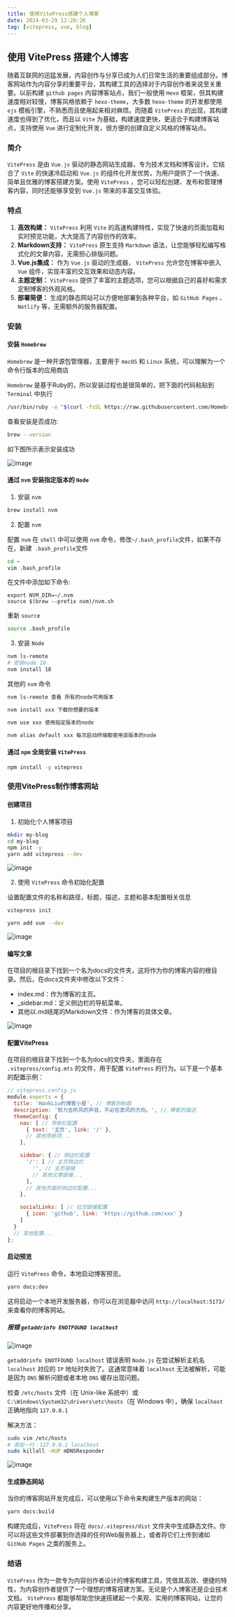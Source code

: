 ```yaml
---
title: 使用VitePress搭建个人博客
date: 2024-03-29 12:20:26
tag: [vitepress, vue, blog]
---
```


## 使用 VitePress 搭建个人博客

随着互联网的迅猛发展，内容创作与分享已成为人们日常生活的重要组成部分。博客网站作为内容分享的重要平台，其构建工具的选择对于内容创作者来说至关重要。以前构建 `github pages` 内容博客站点，我们一般使用 `Hexo` 框架，但其构建速度相对较慢，博客风格依赖于 `hexo-theme`，大多数 `hexo-theme` 的开发都使用 `ejs` 模板引擎，不熟悉而且使用起来相对麻烦。而随着 `VitePress` 的出现，其构建速度也得到了优化，而且以 `Vite` 为基础，构建速度更快，更适合于构建博客站点，支持使用 `Vue` 进行定制化开发，很方便的创建自定义风格的博客站点。

### 简介

`VitePress` 是由 `Vue.js` 驱动的静态网站生成器，专为技术文档和博客设计。它结合了 `Vite` 的快速冷启动和 `Vue.js` 的组件化开发优势，为用户提供了一个快速、简单且优雅的博客搭建方案。使用 `VitePress` ，您可以轻松创建、发布和管理博客内容，同时还能够享受到 `Vue.js` 带来的丰富交互体验。

### 特点

1. **高效构建：** `VitePress` 利用 `Vite` 的高速构建特性，实现了快速的页面加载和实时预览功能，大大提高了内容创作的效率。
2. **Markdown支持：** `VitePress` 原生支持 `Markdown` 语法，让您能够轻松编写格式化的文章内容，无需担心排版问题。
3. **Vue.js集成：** 作为 `Vue.js` 驱动的生成器， `VitePress` 允许您在博客中嵌入 `Vue` 组件，实现丰富的交互效果和动态内容。
4. **主题定制：** `VitePress` 提供了丰富的主题选项，您可以根据自己的喜好和需求定制博客的外观风格。
5. **部署简便：** 生成的静态网站可以方便地部署到各种平台，如 `GitHub Pages` 、 `Netlify` 等，无需额外的服务器配置。

### 安装

#### 安装 `Homebrew`

`Homebrew` 是一种开源包管理器，主要用于 `macOS` 和 `Linux` 系统，可以理解为一个命令行版本的应用商店

`Homebrew` 是基于Ruby的，所以安装过程也是很简单的，把下面的代码粘贴到 `Terminal` 中执行

``` sh
/usr/bin/ruby -e "$(curl -fsSL https://raw.githubusercontent.com/Homebrew/install/master/install)"
```

查看安装是否成功:

``` sh
brew --version
```

如下图所示表示安装成功

![image](https://user-images.githubusercontent.com/8088864/30236069-ba7e712e-9544-11e7-910a-7ec04c1d5579.png)

#### 通过 `nvm` 安装指定版本的 `Node`

1. 安装 `nvm`

``` sh
brew install nvm
```

2. 配置 `nvm`

配置 `nvm` 在 `shell` 中可以使用 `nvm` 命令，修改`~/.bash_profile`文件，如果不存在，新建` .bash_profile`文件

``` sh
cd ~
vim .bash_profile
```

在文件中添加如下命令:

``` .bash_profile
export NVM_DIR=~/.nvm
source $(brew --prefix nvm)/nvm.sh
```

重新 `source`

``` sh
source .bash_profile
```

3. 安装 `Node`

``` sh
nvm ls-remote
# 安装node 18
nvm install 18
```

其他的 `nvm` 命令

``` sh
nvm ls-remote 查看 所有的node可用版本

nvm install xxx 下载你想要的版本

nvm use xxx 使用指定版本的node

nvm alias default xxx 每次启动终端都使用该版本的node
```

#### 通过 `npm` 全局安装 `VitePress`

``` sh
npm install -g vitepress
```

### 使用VitePress制作博客网站

#### 创建项目

1. 初始化个人博客项目

``` sh
mkdir my-blog
cd my-blog
npm init -y
yarn add vitepress --dev
```

![image](https://github.com/hankliu62/hankliu62.github.com/assets/8088864/dc34ca12-aaf2-443b-a73e-d93f217e8be7)

2. 使用 `VitePress` 命令初始化配置

设置配置文件的名称和路径，标题，描述，主题和基本配置相关信息

``` sh
vitepress init

yarn add vue --dev
```

![image](https://github.com/hankliu62/hankliu62.github.com/assets/8088864/d425e214-8add-4f0f-aae1-2229a47a0430)

#### 编写文章

在项目的根目录下找到一个名为docs的文件夹，这将作为你的博客内容的根目录。然后，在docs文件夹中修改以下文件：

- index.md：作为博客的主页。
- _sidebar.md：定义侧边栏的导航菜单。
- 其他以.md结尾的Markdown文件：作为博客的具体文章。

![image](https://github.com/hankliu62/hankliu62.github.com/assets/8088864/d3be51ea-7da3-4731-9030-523173399276)

#### 配置VitePress

在项目的根目录下找到一个名为docs的文件夹，里面存在 `.vitepress/config.mts` 的文件，用于配置 `VitePress` 的行为。以下是一个基本的配置示例：

``` js
// vitepress.config.js
module.exports = {
  title: 'HankLiu的博客小屋', // 博客的标题
  description: '努力去听风的声音，不必在意风的方向。', // 博客的描述
  themeConfig: {
    nav: [ // 导航栏配置
      { text: '主页', link: '/' },
      // 其他导航项...
    ],

    sidebar: { // 侧边栏配置
      '/': [ // 主页侧边栏
        '', // 主页链接
        // 其他文章链接...
      ],
      // 其他页面的侧边栏配置...
    },

    socialLinks: [ // 社交链接配置
      { icon: 'github', link: 'https://github.com/xxx' }
    ]
  }
  // 其他配置...
};
```

#### 启动预览

运行 `VitePress` 命令，本地启动博客预览。

``` sh
yarn docs:dev
```

这将启动一个本地开发服务器，你可以在浏览器中访问 `http://localhost:5173/` 来查看你的博客网站。

##### 报错 `getaddrinfo ENOTFOUND localhost`

![image](https://github.com/hankliu62/hankliu62.github.com/assets/8088864/c8d10f7c-0cc3-4e30-bea1-ab9e9f5770f0)

`getaddrinfo ENOTFOUND localhost` 错误表明 `Node.js` 在尝试解析主机名 `localhost` 对应的 `IP` 地址时失败了。这通常意味着 `localhost` 无法被解析，可能是因为 `DNS` 解析问题或者本地 `DNS` 缓存出现问题。

检查 `/etc/hosts` 文件（在 Unix-like 系统中）或 `C:\Windows\System32\drivers\etc\hosts`（在 Windows 中），确保 `localhost` 正确地指向 `127.0.0.1`

解决方法：

``` sh
sudo vim /etc/hosts
# 添加一行：127.0.0.1 localhost
sudo killall -HUP mDNSResponder
```

![image](https://github.com/hankliu62/hankliu62.github.com/assets/8088864/805bf9c4-2e98-4333-9a2d-2faab5002d33)


#### 生成静态网站

当你的博客网站开发完成后，可以使用以下命令来构建生产版本的网站：

``` sh
yarn docs:build
```

构建完成后，`VitePress` 将在 `docs/.vitepress/dist` 文件夹中生成静态文件。你可以将这些文件部署到你选择的任何Web服务器上，或者将它们上传到诸如 `GitHub Pages` 之类的服务上。

### 结语

`VitePress` 作为一款专为内容创作者设计的博客构建工具，凭借其高效、便捷的特性，为内容创作者提供了一个理想的博客搭建方案。无论是个人博客还是企业技术文档， `VitePress` 都能够帮助您快速搭建起一个美观、实用的博客网站，让您的内容更好地传播和分享。

